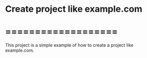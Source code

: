 # Create project like example.com

# ===================

This project is a simple example of how to create a project like example.com.
